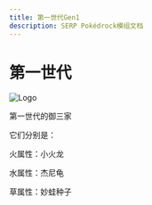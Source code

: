 ```yaml
---
title: 第一世代Gen1
description: SERP Pokédrock模组文档
---
```


# 第一世代

![Logo](/images/PokeMons/InitialPokeMon/gen1)

第一世代的御三家

它们分别是：

火属性：小火龙

水属性：杰尼龟

草属性：妙蛙种子
